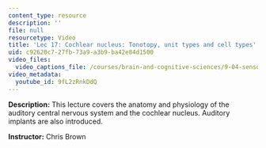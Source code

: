 ```yaml
---
content_type: resource
description: ''
file: null
resourcetype: Video
title: 'Lec 17: Cochlear nucleus: Tonotopy, unit types and cell types'
uid: c92620c7-27fb-73a9-a3b9-ba42e84d1500
video_files:
  video_captions_file: /courses/brain-and-cognitive-sciences/9-04-sensory-systems-fall-2013/lecture-videos/lec-17-cochlear-nucleus-tonotopy-unit-types-and-cell-types/9fL2zRnkDdQ.vtt
video_metadata:
  youtube_id: 9fL2zRnkDdQ
---
```


**Description:** This lecture covers the anatomy and physiology of the auditory central nervous system and the cochlear nucleus. Auditory implants are also introduced.

**Instructor:** Chris Brown